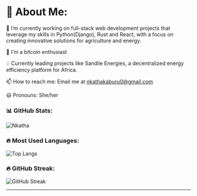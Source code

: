 
# 👋 About Me:

🔭 I’m currently working on full-stack web development projects that leverage my skills in Python(Django), Rust and React, with a focus on creating innovative solutions for agriculture and energy.

🚀 I'm a bitcoin enthusiast

💡 Currently leading projects like Sandile Energies, a decentralized energy efficiency platform for Africa.

📫 How to reach me: Email me at nkathakaburu0@gmail.com

😃 Pronouns: She/her

### 📊 GitHub Stats:
![Nkatha](https://github-readme-stats.vercel.app/api?username=nkatha23&show_icons=true&theme=dark&count_private=true)

### 🔥 Most Used Languages:
![Top Langs](https://github-readme-stats.vercel.app/api/top-langs/?username=nkatha23&layout=compact&theme=dark)

### 🔥 GitHub Streak:
![GitHub Streak](https://github-readme-streak-stats.herokuapp.com/?user=nkatha23&theme=dark)





---
